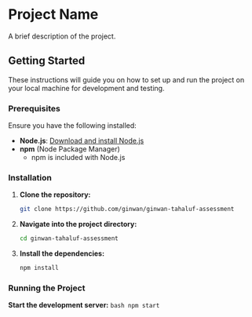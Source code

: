 # Project Name

A brief description of the project.

## Getting Started

These instructions will guide you on how to set up and run the project on your local machine for development and testing.

### Prerequisites

Ensure you have the following installed:

- **Node.js**: [Download and install Node.js](https://nodejs.org/)
- **npm** (Node Package Manager)
  - npm is included with Node.js

### Installation

1. **Clone the repository:**

   ```bash
   git clone https://github.com/ginwan/ginwan-tahaluf-assessment
    ```

2. **Navigate into the project directory:**
    ```bash
    cd ginwan-tahaluf-assessment
    ```

3. **Install the dependencies:**
    ```bash
    npm install
    ```

### Running the Project

**Start the development server:**
    ```bash
    npm start
    ```
   